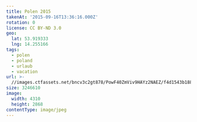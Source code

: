 ```yaml
---
title: Polen 2015
takenAt: '2015-09-16T13:36:16.000Z'
rotation: 0
license: CC BY-ND 3.0
geo:
  lat: 53.919333
  lng: 14.255166
tags:
  - polen
  - poland
  - urlaub
  - vacation
url: >-
  //images.ctfassets.net/bncv3c2gt878/PowF40ZmViv9HAYz2NAEZ/f4d1543b188e590cf0215a949e39209f/polen-2015_25325057684_o
size: 3246610
image:
  width: 4310
  height: 2868
contentType: image/jpeg
---
```


